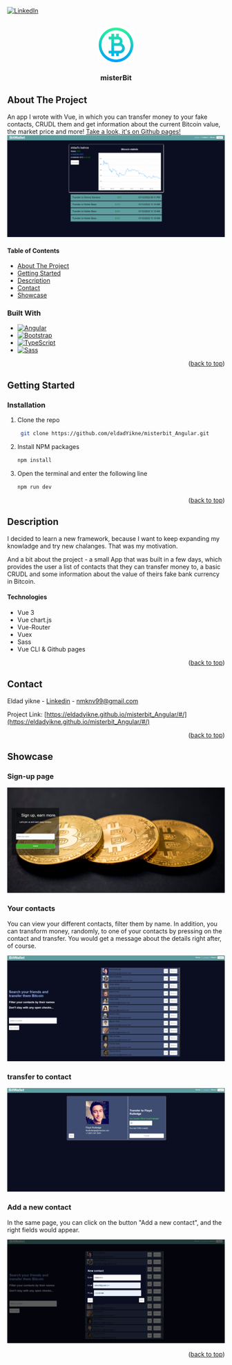 <!-- Improved compatibility of back to top link: See: https://github.com/othneildrew/Best-README-Template/pull/73 -->
<a name="readme-top"></a>
<!--
*** Thanks for checking out the Best-README-Template. If you have a suggestion
*** that would make this better, please fork the repo and create a pull request
*** or simply open an issue with the tag "enhancement".
*** Don't forget to give the project a star!
*** Thanks again! Now go create something AMAZING! :D
-->



<!-- PROJECT SHIELDS -->
<!--
*** I'm using markdown "reference style" links for readability.
*** Reference links are enclosed in brackets [ ] instead of parentheses ( ).
*** See the bottom of this document for the declaration of the reference variables
*** for contributors-url, forks-url, etc. This is an optional, concise syntax you may use.
*** https://www.markdownguide.org/basic-syntax/#reference-style-links
-->

[![LinkedIn][linkedin-shield]][linkedin-url]



<!-- PROJECT LOGO -->
<br />
<div align="center">
    <img src="src/favicon.ico" alt="Logo" width="80" height="80">
  <h3 align="center">misterBit </h3>

  
</div>





<!-- ABOUT THE PROJECT -->
## About The Project

An app I wrote with Vue, in which you can transfer money to your fake contacts, CRUDL them and get information about the current Bitcoin value, the market price and more! [ Take a look, it's on Github pages!](https://eldadyikne.github.io/misterbit_Angular/#/)
![Home page image](src/assets/img/1.png "Homepage")
  </a>

#### Table of Contents
  <ul>
    <li>
      <a href="#about-the-project">About The Project</a>
    </li>
    <li>
      <a href="#getting-started">Getting Started</a>
    </li>
    <li><a href="#description">Description</a></li>
    <li><a href="#contact">Contact</a></li>
    <li><a href="#showcase">Showcase</a></li>
  </ul>


### Built With



* [![Angular][Angular.io]][Angular-url]
* [![Bootstrap][Bootstrap.com]][Bootstrap-url]
* [![TypeScript][TypeScript.com]][TypeScript-url]
* [![Sass][Sass.com]][Sass-url]

<p align="right">(<a href="#readme-top">back to top</a>)</p>



<!-- GETTING STARTED -->
## Getting Started



### Installation


1. Clone the repo
   ```sh
    git clone https://github.com/eldadYikne/misterbit_Angular.git

   ```
2. Install NPM packages
   ```sh
   npm install
   ```
3. Open the terminal and enter the following line

   ```js
   npm run dev
   ```

<p align="right">(<a href="#readme-top">back to top</a>)</p>



<!-- USAGE EXAMPLES -->
## Description

I decided to learn a new framework, because I want to keep expanding my knowladge and try new chalanges. That was my motivation.

And a bit about the project - a small App that was built in a few days, which provides the user a list of contacts that they can transfer money to, a basic CRUDL and some information about the value of theirs fake bank currency in Bitcoin.

#### Technologies

- Vue 3
- Vue chart.js
- Vue-Router
- Vuex
- Sass
- Vue CLI & Github pages
<p align="right">(<a href="#readme-top">back to top</a>)</p>









<!-- CONTACT -->
## Contact

Eldad yikne - [Linkedin](https://www.linkedin.com/404/) - nmknv99@gmail.com

Project Link: [https://eldadyikne.github.io/misterbit_Angular/#/](https://eldadyikne.github.io/misterbit_Angular/#/)

<p align="right">(<a href="#readme-top">back to top</a>)</p>



<!-- ACKNOWLEDGMENTS -->
## Showcase

### Sign-up page

![Signup page image](src/assets/img/4.png "Sign-up page")


### Your contacts
You can view your different contacts, filter them by name. 
In addition, you can transform money, randomly, to one of your contacts by pressing on the contact and transfer. You would get a message about the details right after, of course.

![Contacts page image](src/assets/img/2.png "Contacts page")
### transfer to contact
![Contacts page image](src/assets/img/5.png "Contacts page")

### Add a new contact
In the same page, you can click on the button "Add a new contact", and the right fields would appear.

![Contacts page image](src/assets/img/6.png "Contacts page")

<p align="right">(<a href="#readme-top">back to top</a>)</p>



<!-- MARKDOWN LINKS & IMAGES -->
<!-- https://www.markdownguide.org/basic-syntax/#reference-style-links -->
[contributors-shield]: https://img.shields.io/github/contributors/othneildrew/Best-README-Template.svg?style=for-the-badge
[contributors-url]: https://github.com/othneildrew/Best-README-Template/graphs/contributors
[forks-shield]: https://img.shields.io/github/forks/othneildrew/Best-README-Template.svg?style=for-the-badge
[forks-url]: https://github.com/othneildrew/Best-README-Template/network/members
[stars-shield]: https://img.shields.io/github/stars/othneildrew/Best-README-Template.svg?style=for-the-badge
[stars-url]: https://github.com/othneildrew/Best-README-Template/stargazers
[issues-shield]: https://img.shields.io/github/issues/othneildrew/Best-README-Template.svg?style=for-the-badge
[issues-url]: https://github.com/othneildrew/Best-README-Template/issues
[license-shield]: https://img.shields.io/github/license/othneildrew/Best-README-Template.svg?style=for-the-badge
[license-url]: https://github.com/othneildrew/Best-README-Template/blob/master/LICENSE.txt
[linkedin-shield]: https://img.shields.io/badge/-LinkedIn-black.svg?style=for-the-badge&logo=linkedin&colorB=555
[linkedin-url]: https://www.linkedin.com/in/eldad-yikne-639407247/
[product-screenshot]: images/screenshot.png
[Next.js]: https://img.shields.io/badge/next.js-000000?style=for-the-badge&logo=nextdotjs&logoColor=white
[Next-url]: https://nextjs.org/
[React.js]: https://img.shields.io/badge/React-20232A?style=for-the-badge&logo=react&logoColor=61DAFB
[React-url]: https://reactjs.org/
[Vue.js]: https://img.shields.io/badge/Vue.js-35495E?style=for-the-badge&logo=vuedotjs&logoColor=4FC08D
[Vue-url]: https://vuejs.org/
[Angular.io]: https://img.shields.io/badge/Angular-DD0031?style=for-the-badge&logo=angular&logoColor=white
[Angular-url]: https://angular.io/
[Svelte.dev]: https://img.shields.io/badge/Svelte-4A4A55?style=for-the-badge&logo=svelte&logoColor=FF3E00
[Svelte-url]: https://svelte.dev/
[Laravel.com]: https://img.shields.io/badge/Laravel-FF2D20?style=for-the-badge&logo=laravel&logoColor=white
[Laravel-url]: https://laravel.com
[Bootstrap.com]: https://img.shields.io/badge/Bootstrap-563D7C?style=for-the-badge&logo=bootstrap&logoColor=white
[Bootstrap-url]: https://getbootstrap.com
[TypeScript.com]: https://img.shields.io/badge/TypeScript-0202d1?style=for-the-badge&logo=TypeScript&logoColor=white
[TypeScript-url]: https://www.typescriptlang.org/
[Sass.com]:https://img.shields.io/badge/Sass-red?style=for-the-badge&logo=Sass&logoColor=white
[Sass-url]: https://sass-lang.com/
[JQuery.com]: https://img.shields.io/badge/jQuery-0769AD?style=for-the-badge&logo=jquery&logoColor=white
[JQuery-url]: https://jquery.com 
